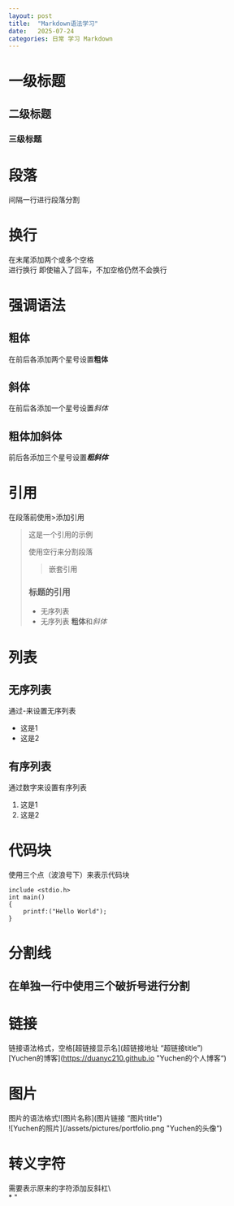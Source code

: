 ```yaml
---
layout: post
title:  "Markdown语法学习"
date:   2025-07-24
categories: 日常 学习 Markdown
---
```


#   一级标题
##  二级标题
### 三级标题

# 段落
间隔一行进行段落分割

# 换行
在末尾添加两个或多个空格  
进行换行
即使输入了回车，不加空格仍然不会换行

# 强调语法
## 粗体
在前后各添加两个星号设置**粗体**

## 斜体
在前后各添加一个星号设置*斜体*

## 粗体加斜体
前后各添加三个星号设置***粗斜体***

# 引用
在段落前使用>添加引用
> 这是一个引用的示例
>
> 使用空行来分割段落
>> 嵌套引用
> ### 标题的引用
>
> - 无序列表
> - 无序列表
> **粗体**和*斜体*

# 列表
## 无序列表
通过-来设置无序列表
- 这是1
- 这是2
## 有序列表
通过数字来设置有序列表
1. 这是1
2. 这是2

# 代码块
使用三个点（波浪号下）来表示代码块  
```
include <stdio.h>
int main()
{
    printf:("Hello World");
}
```

# 分割线
在单独一行中使用三个破折号进行分割
---

# 链接
链接语法格式，空格[超链接显示名](超链接地址 “超链接title”)  
 [Yuchen的博客](https://duanyc210.github.io "Yuchen的个人博客“)

# 图片
图片的语法格式![图片名称](图片链接 “图片title”)  
![Yuchen的照片](/assets/pictures/portfolio.png "Yuchen的头像“)

# 转义字符
需要表示原来的字符添加反斜杠\  
\* \"